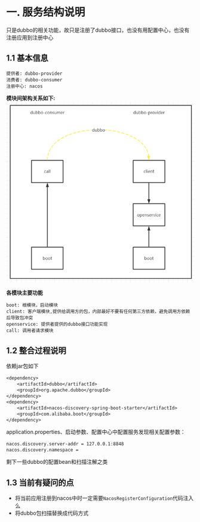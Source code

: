 
# 一. 服务结构说明
只是dubbo的相关功能，故只是注册了dubbo接口，也没有用配置中心，也没有注册应用到注册中心

## 1.1 基本信息
```
提供者: dubbo-provider
消费者: dubbo-consumer
注册中心: nacos
```
**模块间架构关系如下:**  
![模块间架构关系](pic/模块间架构关系.png)

**各模块主要功能**  
```
boot: 根模块，启动模块
client: 客户端模块,提供给调用方的包，内部最好不要有任何第三方依赖，避免调用方依赖后导致包冲突
openservice: 提供者提供的dubbo接口功能实现
call: 调用者请求模块
```

## 1.2 整合过程说明
依赖jar包如下
```
<dependency>
    <artifactId>dubbo</artifactId>
    <groupId>org.apache.dubbo</groupId>
</dependency>
<dependency>
    <artifactId>nacos-discovery-spring-boot-starter</artifactId>
    <groupId>com.alibaba.boot</groupId>
</dependency>
```
application.properties、启动参数、配置中心中配置服务发现相关配置参数：
```
nacos.discovery.server-addr = 127.0.0.1:8848
nacos.discovery.namespace = 
```
剩下一些dubbo的配置bean和扫描注解之类

## 1.3 当前有疑问的点
+ 将当前应用注册到nacos中时一定需要`NacosRegisterConfiguration`代码注入么
+ 将dubbo包扫描替换成代码方式
